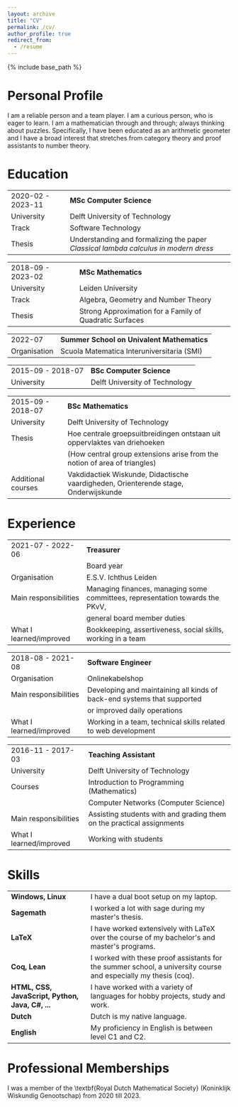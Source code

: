 ```yaml
---
layout: archive
title: "CV"
permalink: /cv/
author_profile: true
redirect_from:
  - /resume
---
```


{% include base_path %}

Personal Profile
===
I am a reliable person and a team player. I am a curious person, who is eager to learn. I am a mathematician through and through; always thinking about puzzles. Specifically, I have been educated as an arithmetic geometer and I have a broad interest that stretches from category theory and proof assistants to number theory.

Education
===

| | |
| --- | --- |
| 2020-02 - 2023-11 | **MSc Computer Science** |
| University | Delft University of Technology |
| Track | Software Technology |
| Thesis | Understanding and formalizing the paper *Classical lambda calculus in modern dress* |

| | |
| --- | --- |
| 2018-09 - 2023-02 | **MSc Mathematics** |
| University | Leiden University |
| Track | Algebra, Geometry and Number Theory |
| Thesis | Strong Approximation for a Family of Quadratic Surfaces |

| | |
| --- | --- |
| 2022-07 | **Summer School on Univalent Mathematics** |
| Organisation | Scuola Matematica Interuniversitaria (SMI) |

| | |
| --- | --- |
| 2015-09 - 2018-07 | **BSc Computer Science** |
| University | Delft University of Technology |

| | |
| --- | --- |
| 2015-09 - 2018-07 | **BSc Mathematics** |
| University | Delft University of Technology |
| Thesis | Hoe centrale groepsuitbreidingen ontstaan uit oppervlaktes van driehoeken |
| | (How central group extensions arise from the notion of area of triangles) |
| Additional courses | Vakdidactiek Wiskunde, Didactische vaardigheden, Orienterende stage, Onderwijskunde |

Experience
===

| | |
| --- | --- |
| 2021-07 - 2022-06 | **Treasurer** |
| | Board year |
| Organisation | E.S.V. Ichthus Leiden |
| Main responsibilities | Managing finances, managing some committees, representation towards the PKvV, |
| | general board member duties |
| What I learned/improved | Bookkeeping, assertiveness, social skills, working in a team |

| | |
| --- | --- |
| 2018-08 - 2021-08 | **Software Engineer** |
| Organisation | Onlinekabelshop |
| Main responsibilities | Developing and maintaining all kinds of back-end systems that supported |
| | or improved daily operations |
| What I learned/improved | Working in a team, technical skills related to web development |

| | |
| --- | --- |
| 2016-11 - 2017-03 | **Teaching Assistant** |
| University | Delft University of Technology |
| Courses | Introduction to Programming (Mathematics) |
| | Computer Networks (Computer Science) |
| Main responsibilities | Assisting students with and grading them on the practical assignments |
| What I learned/improved | Working with students |

Skills
===

| | |
| --- | --- |
| **Windows, Linux** | I have a dual boot setup on my laptop. |
| **Sagemath** | I worked a lot with sage during my master's thesis. |
| **LaTeX** | I have worked extensively with LaTeX over the course of my bachelor's and master's programs. |
| **Coq, Lean** | I worked with these proof assistants for the summer school, a university course and especially my thesis (coq). |
| **HTML, CSS, JavaScript, Python, Java, C\#, ...** | I have worked with a variety of languages for hobby projects, study and work. |
| **Dutch** | Dutch is my native language. |
| **English** | My proficiency in English is between level C1 and C2.

Professional Memberships
===

I was a member of the \textbf{Royal Dutch Mathematical Society} (Koninklijk Wiskundig Genootschap) from 2020 till 2023.

